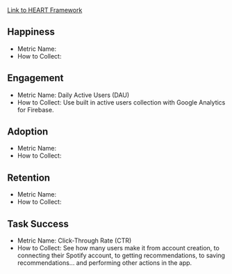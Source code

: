 [Link to HEART Framework](https://docs.google.com/presentation/d/1caa9l9jPCkhND4bEtwLqSpEb_oJwzGKm3W73XcBDL4E/edit?usp=sharing)

## Happiness

- Metric Name:
- How to Collect:

## Engagement

- Metric Name: Daily Active Users (DAU)
- How to Collect: Use built in active users collection with Google Analytics for Firebase.

## Adoption

- Metric Name:
- How to Collect:

## Retention

- Metric Name:
- How to Collect:

## Task Success

- Metric Name: Click-Through Rate (CTR)
- How to Collect: See how many users make it from account creation, to connecting their Spotify account, to getting recommendations, to saving recommendations... and performing other actions in the app.
